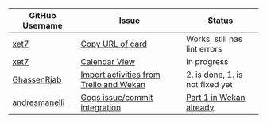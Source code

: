 GitHub Username | Issue | Status
------------ | ------------- | ------------
[xet7](https://github.com/xet7) | [Copy URL of card](https://github.com/wekan/wekan/issues/1188) | Works, still has lint errors
[xet7](https://github.com/xet7) | [Calendar View](https://github.com/wekan/wekan/issues/808) | In progress
[GhassenRjab](https://github.com/GhassenRjab) | [Import activities from Trello and Wekan](https://github.com/wekan/wekan/pull/1187) | 2. is done, 1. is not fixed yet
[andresmanelli](https://github.com/andresmanelli) | [Gogs issue/commit integration](https://github.com/wekan/wekan/issues/253) | [Part 1 in Wekan already](https://github.com/wekan/wekan/pull/1189)
